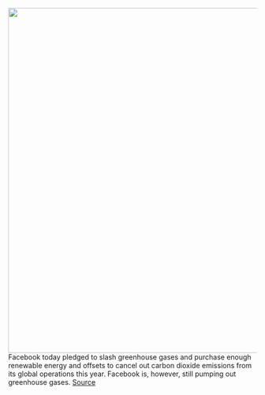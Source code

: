 <img src='https://cdn.vox-cdn.com/thumbor/Ybrv72hXSd8TbdrtnTIKeZYTy34=/0x0:2040x1360/1200x800/filters:focal(857x517:1183x843)/cdn.vox-cdn.com/uploads/chorus_image/image/67407289/VRG_ILLO_4033_007.0.jpg' width='700px' /><br/>
Facebook today pledged to slash greenhouse gases and purchase enough renewable energy and offsets to cancel out carbon dioxide emissions from its global operations this year. Facebook is, however, still pumping out greenhouse gases.
<a href='https://www.theverge.com/2020/9/15/21437208/facebook-climate-change-misinformation-greenhouse-gas-pledge'> Source <a/>